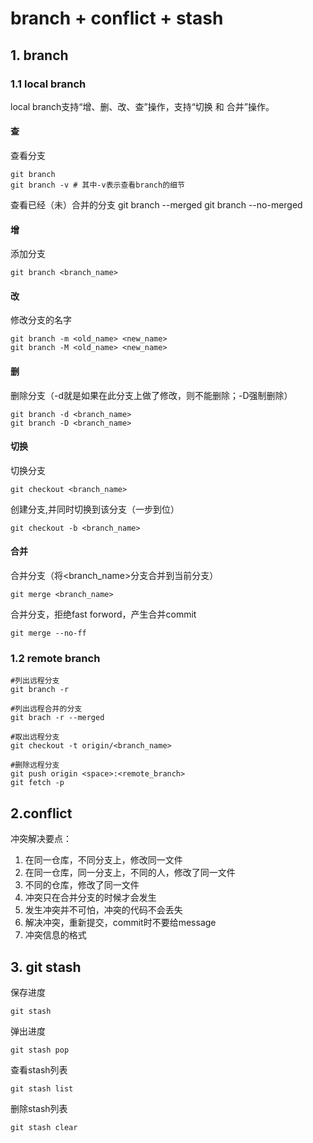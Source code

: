 # branch + conflict + stash #

## 1. branch ##

### 1.1 local branch ###

local branch支持“增、删、改、查”操作，支持“切换 和 合并”操作。

#### 查 ####

查看分支

	git branch
	git branch -v # 其中-v表示查看branch的细节

查看已经（未）合并的分支
	git branch --merged
	git branch --no-merged

#### 增 ####

添加分支

	git branch <branch_name>

#### 改 ####

修改分支的名字

	git branch -m <old_name> <new_name>
	git branch -M <old_name> <new_name>

#### 删 ####

删除分支（-d就是如果在此分支上做了修改，则不能删除；-D强制删除）

	git branch -d <branch_name>
	git branch -D <branch_name>	

#### 切换 ####

切换分支

	git checkout <branch_name>

创建分支,并同时切换到该分支（一步到位）

	git checkout -b <branch_name>

#### 合并 ####

合并分支（将<branch_name>分支合并到当前分支）

	git merge <branch_name>

合并分支，拒绝fast forword，产生合并commit

	git merge --no-ff

### 1.2 remote branch ###

	#列出远程分支
	git branch -r

	#列出远程合并的分支
	git brach -r --merged

	#取出远程分支
	git checkout -t origin/<branch_name>

	#删除远程分支
	git push origin <space>:<remote_branch>
	git fetch -p

## 2.conflict ##

冲突解决要点：

1. 在同一仓库，不同分支上，修改同一文件
2. 在同一仓库，同一分支上，不同的人，修改了同一文件
3. 不同的仓库，修改了同一文件
4. 冲突只在合并分支的时候才会发生
5. 发生冲突并不可怕，冲突的代码不会丢失
6. 解决冲突，重新提交，commit时不要给message
7. 冲突信息的格式



## 3. git stash ##

保存进度

	git stash

弹出进度

	git stash pop

查看stash列表

	git stash list

删除stash列表

	git stash clear



